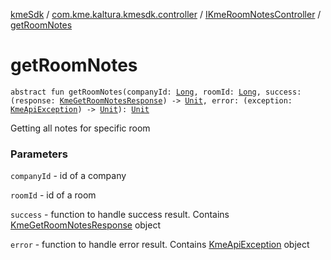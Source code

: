 [kmeSdk](../../index.md) / [com.kme.kaltura.kmesdk.controller](../index.md) / [IKmeRoomNotesController](index.md) / [getRoomNotes](./get-room-notes.md)

# getRoomNotes

`abstract fun getRoomNotes(companyId: `[`Long`](https://kotlinlang.org/api/latest/jvm/stdlib/kotlin/-long/index.html)`, roomId: `[`Long`](https://kotlinlang.org/api/latest/jvm/stdlib/kotlin/-long/index.html)`, success: (response: `[`KmeGetRoomNotesResponse`](../../com.kme.kaltura.kmesdk.rest.response.room.notes/-kme-get-room-notes-response/index.md)`) -> `[`Unit`](https://kotlinlang.org/api/latest/jvm/stdlib/kotlin/-unit/index.html)`, error: (exception: `[`KmeApiException`](../../com.kme.kaltura.kmesdk.rest/-kme-api-exception/index.md)`) -> `[`Unit`](https://kotlinlang.org/api/latest/jvm/stdlib/kotlin/-unit/index.html)`): `[`Unit`](https://kotlinlang.org/api/latest/jvm/stdlib/kotlin/-unit/index.html)

Getting all notes for specific room

### Parameters

`companyId` - id of a company

`roomId` - id of a room

`success` - function to handle success result. Contains [KmeGetRoomNotesResponse](../../com.kme.kaltura.kmesdk.rest.response.room.notes/-kme-get-room-notes-response/index.md) object

`error` - function to handle error result. Contains [KmeApiException](../../com.kme.kaltura.kmesdk.rest/-kme-api-exception/index.md) object